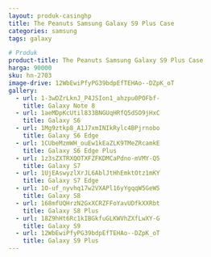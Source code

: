 ```yaml
---
layout: produk-casinghp
title: The Peanuts Samsung Galaxy S9 Plus Case
categories: samsung
tags: galaxy

# Produk
product-title: The Peanuts Samsung Galaxy S9 Plus Case
harga: 90000
sku: hn-2703
image-drive: 12WbEwiPfyPG39bdpEfTEHAo--DZpK_oT
gallery:
  - url: 1-3wDZrLknJ_P4JSIon1_ahzpu0POFbf-
    title: Galaxy Note 8
  - url: 1aeMDpKcUtil833BNGUqHRfQ5dSO9jHxC
    title: Galaxy S6
  - url: 1Mg9ztkp8_A1J7xmINIkRylc4BPjrnobo
    title: Galaxy S6 Edge
  - url: 1CUbeMzmWH_ouEw1kEaZLK9TMeZRcamkE
    title: Galaxy S6 Edge Plus
  - url: 1z3sZXTRXQOTXFZFKDMCaPdno-mVMY-Q5
    title: Galaxy S7
  - url: 1UjEAswyzlXrJL6AblJtHhEmktOtz1mKY
    title: Galaxy S7 Edge
  - url: 1O-uf_nyvhq17w2VXAPl16yYgqqW5GeWS
    title: Galaxy S8
  - url: 168mfUQHrzN2GxXCRZFFoYavUDfkXXRbt
    title: Galaxy S8 Plus
  - url: 18Z9hHt6Rc1kIBGkfuGLKWVhZXfLwXY-G
    title: Galaxy S9
  - url: 12WbEwiPfyPG39bdpEfTEHAo--DZpK_oT
    title: Galaxy S9 Plus
---
```

